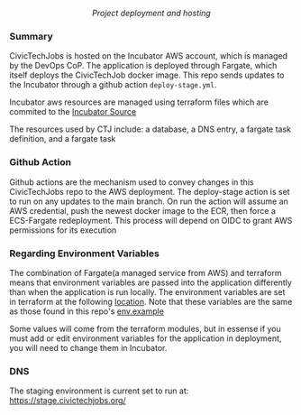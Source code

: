 _<p style="text-align: center;">Project deployment and hosting</p>_

### Summary
CivicTechJobs is hosted on the Incubator AWS account, which is managed by the DevOps CoP. The application is deployed through Fargate, which itself deploys the CivicTechJob docker image. This repo sends updates to the Incubator through a github action `deploy-stage.yml`.

Incubator aws resources are managed using terraform files which are commited to the [Incubator Source](https://github.com/hackforla/incubator/tree/main/terraform/projects/civic-tech-jobs)

The resources used by CTJ include: a database, a DNS entry, a fargate task definition, and a fargate task


### Github Action
Github actions are the mechanism used to convey changes in this CivicTechJobs repo to the AWS deployment. The deploy-stage action is set to run on any updates to the main branch. On run the action will assume an AWS credential, push the newest docker image to the ECR, then force a ECS-Fargate redeployment. This process will depend on OIDC to grant AWS permissions for its execution 

### Regarding Environment Variables
The combination of Fargate(a managed service from AWS) and terraform means that environment variables are passed into the application differently than when the application is run locally. The environment variables are set in terraform at the following [location](https://github.com/hackforla/incubator/blob/main/terraform/projects/civic-tech-jobs/environment-stage.tf).
Note that these variables are the same as those found in this repo's [env.example](https://github.com/hackforla/CivicTechJobs/blob/develop/dev/dev.env.example)

Some values will come from the terraform modules, but in essense if you must add or edit environment variables for the application in deployment, you will need to change them in Incubator.

### DNS
The staging environment is current set to run at: https://stage.civictechjobs.org/
